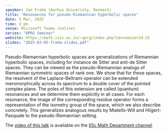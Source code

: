 ```yaml
---
speaker: Jan Frahm (Aarhus University, Denmark)
title: "Resonances for pseudo-Riemannian hyperbolic spaces"
date: 5 Mar, 2025
time: 3 pm
venue: Microsoft Teams (online)
series: "APRG Seminar"
website: https://math.iisc.ac.in/~aprg/index.php?id=seminar24-25
slides: "2025-03-05-frahm-slides.pdf"
---
```


Pseudo-Riemannian hyperbolic spaces are generalizations of Riemannian hyperbolic spaces, including for instance de Sitter and anti-de Sitter spaces. They can be
viewed as the pseudo-Riemannian analogs of Riemannian symmetric spaces of rank one. We show that for these spaces, the resolvent of the Laplace-Beltrami operator
can be extended meromorphically across its spectrum to a double cover of the pointed complex plane. The poles of this extension are called (quantum) resonances
and we determine them explicitly in all cases. For each resonance, the image of the corresponding residue operator forms a representation of the isometry group
of the space, which we also describe concretely. This generalizes analogous results by Miatello-Will and Hilgert-Pasquale to the pseudo-Riemannian setting.

The [video of this talk](https://www.youtube.com/watch?v=HcKbKB8_N2k&list=PLQXtaLhI1-1qxOEykh-1WOFkYuIzEE-ev) is available
on the [IISc Math Department channel](https://www.youtube.com/channel/UCR5Igvq9HScQKlPr-0coSIg/playlists).
